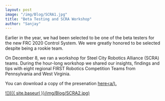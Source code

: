 ```yaml
---
layout: post
image: "/img/Blog/SCRA1.jpg"
title: "Beta Testing and SCRA Workshop"
author: "Sanjay"
---
```


Earlier in the year, we had been selected to be one of the beta testers for the new FRC 2020 Control System. We were greatly honored to be selected despite being a rookie team. 

On December 8, we ran a workshop for Steel City Robotics Alliance (SCRA) teams. During the hour-long workshop we shared our insights, findings and tips with eight regional FIRST Robotics Competition Teams from Pennsylvania and West Virginia.

You can download a copy of the presenation <a href="http://www.droidsrobotics.org/img/Blog/SCRAFRC2020Slides.pdf"> here<a/).

![]({{ site.baseurl }}/img/Blog/SCRA2.jpg)
